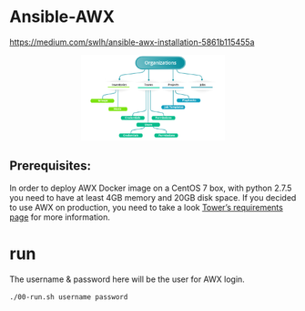 # Ansible-AWX
https://medium.com/swlh/ansible-awx-installation-5861b115455a

<p align="center">
  <img width="50%" src="./Ansible-AWX-object-hierarchy.png">
</p>

## Prerequisites:
In order to deploy AWX Docker image on a CentOS 7 box, with python 2.7.5 you need to have at least 4GB memory and 20GB disk space. If you decided to use AWX on production, you need to take a look [Tower’s requirements page](https://docs.ansible.com/ansible-tower/2.2.2/html/installandreference/requirements_refguide.html) for more information.

# run
The username & password here will be the user for AWX login.

```
./00-run.sh username password
```

